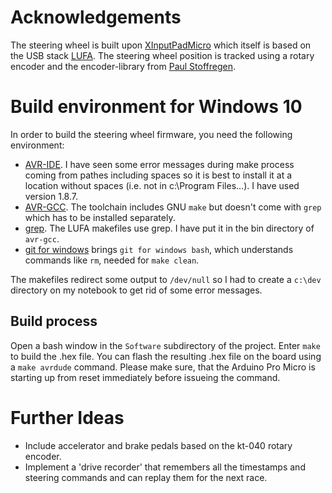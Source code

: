 # Acknowledgements

The steering wheel is built upon [XInputPadMicro](https://github.com/bootsector/XInputPadMicro) which itself is based on the USB stack [LUFA](http://www.fourwalledcubicle.com/LUFA.php). 
The steering wheel position is tracked using a rotary encoder and the encoder-library from [Paul Stoffregen](https://github.com/PaulStoffregen/Encoder).

# Build environment for Windows 10

In order to build the steering wheel firmware, you need the following environment:
* [AVR-IDE](https://www.arduino.cc/en/Main/Software). I have seen some error messages during make process coming from pathes including spaces so it is best to install it at a location without spaces (i.e. not in c:\Program Files\...). I have used version 1.8.7.
* [AVR-GCC](http://gnutoolchains.com/avr/). The toolchain includes GNU `make` but doesn't come with `grep` which has to be installed separately.
* [grep](http://gnuwin32.sourceforge.net/packages/grep.htm). The LUFA makefiles use grep. I have put it in the bin directory of `avr-gcc`.
* [git for windows](https://git-scm.com/download/win) brings `git for windows bash`, which understands commands like `rm`, needed for `make clean`.

The makefiles redirect some output to `/dev/null` so I had to create a `c:\dev` directory on my notebook to get rid of some error messages.

## Build process
Open a bash window in the `Software` subdirectory of the project. Enter `make` to build the .hex file. 
You can flash the resulting .hex file on the board using a `make avrdude` command. Please make sure, that the Arduino Pro Micro is starting up from reset immediately before issueing the command.

# Further Ideas
* Include accelerator and brake pedals based on the kt-040 rotary encoder.
* Implement a 'drive recorder' that remembers all the timestamps and steering commands and can replay them for the next race. 


